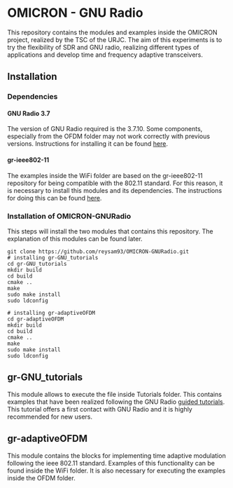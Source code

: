 # OMICRON - GNU Radio
This repository contains the modules and examples inside the OMICRON project, realized by the TSC of the URJC.
The aim of this experiments is to try the flexibility of SDR and GNU radio, realizing different types of applications and develop time and frequency adaptive transceivers.

## Installation
### Dependencies
#### GNU Radio 3.7
The version of GNU Radio required is the 3.7.10. Some components, especially from the OFDM folder may not work correctly with previous versions.
Instructions for installing it can be found [here](https://wiki.gnuradio.org/index.php/InstallingGRFromSource).

#### gr-ieee802-11
The examples inside the WiFi folder are based on the gr-ieee802-11 repository for being compatible with the 802.11 standard. For this reason, it is necessary to install this modules and its dependencies. The instructions for doing this can be found [here](https://github.com/bastibl/gr-ieee802-11#installation).

### Installation of OMICRON-GNURadio
This steps will install the two modules that contains this repository. The explanation of this modules can be found later.
```
git clone https://github.com/reysam93/OMICRON-GNURadio.git
# installing gr-GNU_tutorials
cd gr-GNU_tutorials
mkdir build
cd build
cmake ..
make
sudo make install
sudo ldconfig

# installing gr-adaptiveOFDM
cd gr-adaptiveOFDM
mkdir build
cd build
cmake ..
make
sudo make install
sudo ldconfig
```

## gr-GNU_tutorials
This module allows to execute the file inside Tutorials folder. This contains examples that have been realized following the GNU Radio [guided tutorials](http://gnuradio.org/redmine/projects/gnuradio/wiki/Guided_Tutorials). This tutorial offers a first contact with GNU Radio and it is highly recommended for new users.

## gr-adaptiveOFDM
This module contains the blocks for implementing time adaptive modulation following the ieee 802.11 standard. Examples of this functionality can be found inside the WiFi folder. 
It is also necessary for executing the examples inside the OFDM folder.
